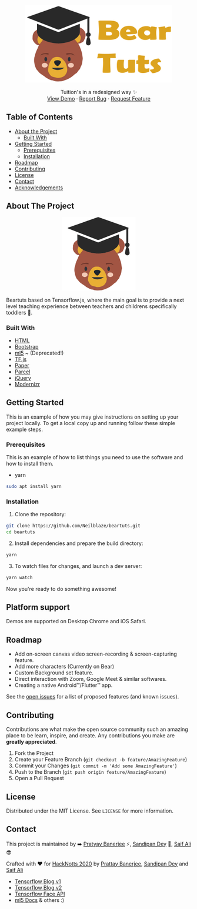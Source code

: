 <br />
<p align="center">
  <a href="https://beartuts.netlify.app/">
    <img src="https://raw.githubusercontent.com/Neilblaze/beartuts/main/resources/images/beartuts.png" width="400px" alt="SecurePDF" >
  </a>

  <p align="center">
    Tuition's in a redesigned way ✨
    <br />
    <a href="https://beartuts.netlify.app">View Demo</a>
    ·
    <a href="https://github.com/Neilblaze/beartuts/issues/new/choose">Report Bug</a>
    ·
    <a href="https://github.com/Neilblaze/beartuts/issues">Request Feature</a>
  </p>
</p>



<!-- TABLE OF CONTENTS -->
## Table of Contents

* [About the Project](#about-the-project)
  * [Built With](#built-with)
* [Getting Started](#getting-started)
  * [Prerequisites](#prerequisites)
  * [Installation](#installation)
* [Roadmap](#roadmap)
* [Contributing](#contributing)
* [License](#license)
* [Contact](#contact)
* [Acknowledgements](#acknowledgements)



<!-- ABOUT THE PROJECT -->
## About The Project

<p align="center">
  <a href="https://beartuts.netlify.app">
    <img src="https://raw.githubusercontent.com/Neilblaze/beartuts/main/resources/images/bearscholar.png" width="200px" height="200px" alt="BearTuts" >
  </a>

Beartuts based on Tensorflow.js, where the main goal is to provide a next level teaching experience between teachers and childrens specifically toddlers 👶.

### Built With

* [HTML](https://www.w3schools.com/html/)
* [Bootstrap](https://getbootstrap.com/)
* [ml5](https://ml5js.org/) ~ (Deprecated!)
* [TF.js](https://www.tensorflow.org/js)
* [Paper](https://www.npmjs.com/package/paper)
* [Parcel](https://material-ui.com/)
* [jQuery](https://jquery.com/)
* [Modernizr](https://modernizr.com/)


<!-- GETTING STARTED -->
## Getting Started

This is an example of how you may give instructions on setting up your project locally.
To get a local copy up and running follow these simple example steps.

### Prerequisites

This is an example of how to list things you need to use the software and how to install them.
* yarn
```sh
sudo apt install yarn
```

### Installation

1. Clone the repository:

```bash
git clone https://github.com/Neilblaze/beartuts.git
cd beartuts
```

2. Install dependencies and prepare the build directory:

```bash
yarn
```

3. To watch files for changes, and launch a dev server:

```bash
yarn watch
```

Now you're ready to do something awesome!



## Platform support

Demos are supported on Desktop Chrome and iOS Safari.


<!-- ROADMAP -->
## Roadmap

- Add on-screen canvas video screen-recording & screen-capturing feature.
- Add more characters (Currently on Bear)
- Custom Background set feature.
- Direct interaction with Zoom, Google Meet & similar softwares.
- Creating a native Android™/Flutter™ app.


See the [open issues](https://github.com/Neilblaze/beartuts/issues) for a list of proposed features (and known issues).



<!-- CONTRIBUTING -->
## Contributing

Contributions are what make the open source community such an amazing place to be learn, inspire, and create. Any contributions you make are **greatly appreciated**.

1. Fork the Project
2. Create your Feature Branch (`git checkout -b feature/AmazingFeature`)
3. Commit your Changes (`git commit -m 'Add some AmazingFeature'`)
4. Push to the Branch (`git push origin feature/AmazingFeature`)
5. Open a Pull Request



<!-- LICENSE -->
## License

Distributed under the MIT License. See `LICENSE` for more information.



<!-- CONTACT -->
## Contact

This project is maintained by ➡️ [Pratyay Banerjee](https://github.com/Neilblaze) ⚡, [Sandipan Dey](https://github.com/sandipndev) 🍕, [Saif Ali](https://github.com/fias786) 😎

Crafted with ♥ for [HackNotts 2020](https://www.hacknotts.com/) by [Prattay Banerjee](https://github.com/neilblaze), [Sandipan Dey](https://github.com/sandipndev) and [Saif Ali](https://github.com/fias786)

<!-- ACKNOWLEDGEMENT -->

- [Tensorflow Blog v1](https://www.tensorflow.org/lite/models/pose_estimation/overview)
- [Tensorflow Blog v2](https://towardsdatascience.com/face-detection-on-the-browser-with-tensorflow-js-27846a5fe954)
- [Tensorflow Face API](https://github.com/justadudewhohacks/face-api.js/)
- [ml5 Docs](https://justadudewhohacks.github.io/face-api.js/docs/index.html)
& others :)
